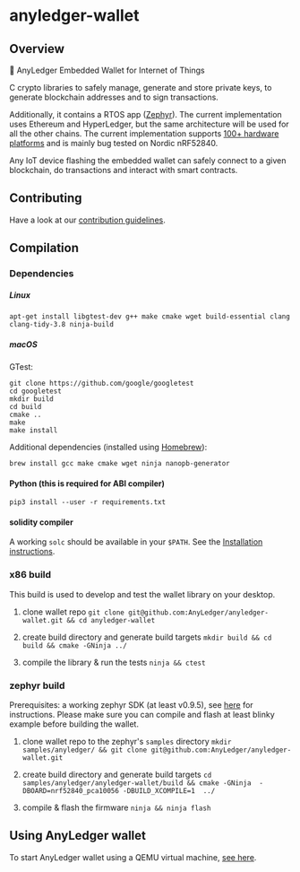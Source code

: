 # anyledger-wallet

## Overview

🏦 AnyLedger Embedded Wallet for Internet of Things

C crypto libraries to safely manage, generate and store private keys, to generate blockchain addresses and to sign transactions. 

Additionally, it contains a RTOS app ([Zephyr](https://github.com/AnyLedger/zephyr)).
The current implementation uses Ethereum and HyperLedger, but the same architecture will be used for all the other chains. The current implementation supports [100+ hardware platforms](https://docs.zephyrproject.org/latest/boards/index.html) and is mainly bug tested on Nordic nRF52840.

Any IoT device flashing the embedded wallet can safely connect to a given blockchain, do transactions and interact with smart contracts. 

## Contributing

Have a look at our [contribution guidelines](https://github.com/AnyLedger/anyledger-wallet/blob/master/CONTRIBUTING.md).

## Compilation

### Dependencies

##### Linux

`apt-get install libgtest-dev g++ make cmake wget build-essential clang clang-tidy-3.8 ninja-build`

##### macOS

GTest:

```
git clone https://github.com/google/googletest 
cd googletest  
mkdir build  
cd build  
cmake ..  
make  
make install
```

Additional dependencies (installed using [Homebrew](https://brew.sh)):

`brew install gcc make cmake wget ninja nanopb-generator`

#### Python (this is required for ABI compiler)
`pip3 install --user -r requirements.txt`

#### solidity compiler
A working `solc` should be available in your `$PATH`. See the [Installation instructions](https://solidity.readthedocs.io/en/v0.4.21/installing-solidity.html).

### x86 build

This build is used to develop and test the wallet library on your desktop.

1) clone wallet repo
`git clone git@github.com:AnyLedger/anyledger-wallet.git && cd anyledger-wallet`

2) create build directory and generate build targets
`mkdir build && cd build && cmake -GNinja ../`

3) compile the library & run the tests
`ninja && ctest`

### zephyr build

Prerequisites: a working zephyr SDK (at least v0.9.5), see [here](https://docs.zephyrproject.org/latest/getting_started/getting_started.html) for instructions. 
Please make sure you can compile and flash at least blinky example before building the wallet.

1) clone wallet repo to the zephyr's `samples` directory
`mkdir samples/anyledger/ && git clone git@github.com:AnyLedger/anyledger-wallet.git`

2) create build directory and generate build targets
`cd samples/anyledger/anyledger-wallet/build && cmake -GNinja  -DBOARD=nrf52840_pca10056 -DBUILD_XCOMPILE=1  ../`

3) compile & flash the firmware
`ninja && ninja flash`

## Using AnyLedger wallet

To start AnyLedger wallet using a QEMU virtual machine, [see here](https://github.com/AnyLedger/anyledger-wallet/blob/master/BUILD-qemu.md).
